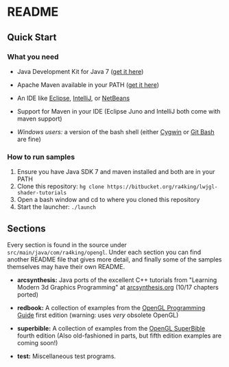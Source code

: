 # README #

## Quick Start ##

### What you need ###

* Java Development Kit for Java 7 ([get it here](http://www.oracle.com/technetwork/java/javase/downloads/index.html))

* Apache Maven available in your PATH ([get it here](http://maven.apache.org/download.html))

* An IDE like [Eclipse](http://eclipse.org), [IntelliJ](http://jetbrains.com/idea), or [NetBeans](http://netbeans.org)

* Support for Maven in your IDE (Eclipse Juno and IntelliJ both come with maven support)

* _Windows users:_ a version of the bash shell (either [Cygwin](http://cygwin.com)
  or [Git Bash](http://git-scm.com/downloads) are fine)

### How to run samples ###

1. Ensure you have Java SDK 7 and maven installed and both are in your PATH
2. Clone this repository: `hg clone https://bitbucket.org/ra4king/lwjgl-shader-tutorials`
3. Open a bash window and cd to where you cloned this repository
4. Start the launcher: `./launch`

## Sections ##

Every section is found in the source under `src/main/java/com/ra4king/opengl`.
Under each section you can find another README file that gives more detail, and finally some of the samples themselves may have their own README.


* **arcsynthesis:** Java ports of the excellent C++ tutorials from "Learning Modern 3d Graphics Programming"
at [arcsynthesis.org](http://arcsynthesis.org/gltut)     (10/17 chapters ported)


* **redbook:** A collection of examples from the [OpenGL Programming Guide](http://www.glprogramming.com/red/) first edition
 (warning: uses _very_ obsolete OpenGL)


* **superbible:** A collection of examples from the [OpenGL SuperBible](http://www.starstonesoftware.com/OpenGL/) fourth edition
(Also old-fashioned in parts, but fifth edition examples are coming soon!)


* **test:** Miscellaneous test programs.
